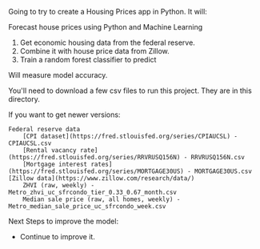 Going to try to create a Housing Prices app in Python.  It will:

Forecast house prices using Python and Machine Learning
1. Get economic housing data from the federal reserve.  
2. Combine it with house price data from Zillow.  
3. Train a random forest classifier to predict

Will measure model accuracy.  

You'll need to download a few csv files to run this project. They are in this directory.

If you want to get newer versions:

    Federal reserve data
        [CPI dataset](https://fred.stlouisfed.org/series/CPIAUCSL) - CPIAUCSL.csv
        [Rental vacancy rate](https://fred.stlouisfed.org/series/RRVRUSQ156N) - RRVRUSQ156N.csv
        [Mortgage interest rates](https://fred.stlouisfed.org/series/MORTGAGE30US) - MORTGAGE30US.csv
    [Zillow data](https://www.zillow.com/research/data/)
        ZHVI (raw, weekly) - Metro_zhvi_uc_sfrcondo_tier_0.33_0.67_month.csv
        Median sale price (raw, all homes, weekly) - Metro_median_sale_price_uc_sfrcondo_week.csv


Next Steps to improve the model:
* Continue to improve it.  